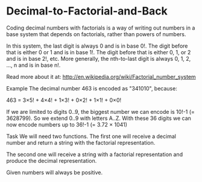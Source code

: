 # Decimal-to-Factorial-and-Back

Coding decimal numbers with factorials is a way of writing out numbers in a base system that depends on factorials, rather than powers of numbers.

In this system, the last digit is always 0 and is in base 0!. The digit before that is either 0 or 1 and is in base 1!. The digit before that is either 0, 1, or 2 and is in base 2!, etc. More generally, the nth-to-last digit is always 0, 1, 2, ..., n and is in base n!.

Read more about it at: http://en.wikipedia.org/wiki/Factorial_number_system

Example
The decimal number 463 is encoded as "341010", because:

463 = 3×5! + 4×4! + 1×3! + 0×2! + 1×1! + 0×0!

If we are limited to digits 0..9, the biggest number we can encode is 10!-1 (= 3628799). So we extend 0..9 with letters A..Z. With these 36 digits we can now encode numbers up to 36!-1 (= 3.72 × 1041)

Task
We will need two functions. The first one will receive a decimal number and return a string with the factorial representation.

The second one will receive a string with a factorial representation and produce the decimal representation.

Given numbers will always be positive.
